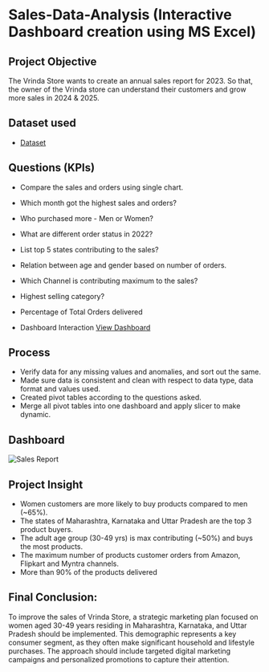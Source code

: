 # Sales-Data-Analysis (Interactive Dashboard creation using MS Excel)
## Project Objective
The Vrinda Store wants to create an annual sales report for 2023. So that, the owner of the Vrinda store can understand their customers and grow more sales in 2024 & 2025.

## Dataset used
- <a href="https://github.com/Pramodkumar-Analyst/Sales-Analysis_Dashboard-/blob/main/Vrinda%20Store%20Analysis.xlsx">Dataset</a>

## Questions (KPIs)
- Compare the sales and orders using single chart.
- Which month got the highest sales and orders?
- Who purchased more - Men or Women?
- What are different order status in 2022?
- List top 5 states contributing to the sales?
- Relation between age and gender based on number of orders.
- Which Channel is contributing maximum to the sales?
- Highest selling category?
- Percentage of Total Orders delivered

- Dashboard Interaction <a href="https://github.com/Pramodkumar-Analyst/Sales-Analysis_Dashboard-/blob/main/Sales%20Report.png">View Dashboard</a>

## Process
- Verify data for any missing values and anomalies, and sort out the same.
- Made sure data is consistent and clean with respect to data type, data format and values used.
- Created pivot tables according to the questions asked.
- Merge all pivot tables into one dashboard and apply slicer to make dynamic.

## Dashboard

![Sales Report](https://github.com/user-attachments/assets/9a9607eb-b1a8-42e1-8b86-6131901cc50d)


## Project Insight
- Women customers are more likely to buy products compared to men (~65%).
- The states of Maharashtra, Karnataka and Uttar Pradesh are the top 3 product buyers.
- The adult age group (30-49 yrs) is max contributing (~50%) and buys the most products.
- The maximum number of products customer orders from Amazon, Flipkart and Myntra channels.
- More than 90% of the products delivered

## Final Conclusion:
To improve the sales of Vrinda Store, a strategic marketing plan focused on women aged 30-49 years residing in Maharashtra, Karnataka, and Uttar Pradesh should be implemented. This demographic represents a key consumer segment, as they often make significant household and lifestyle purchases. The approach should include targeted digital marketing campaigns and personalized promotions to capture their attention.

